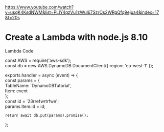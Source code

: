 https://www.youtube.com/watch?v=usgK4KsdNWM&list=PLlY4qzVu1zWul67SzrOs2WRgQfq9ejua4&index=17&t=20s  


# Create a Lambda with node.js 8.10
Lambda Code  
   
const AWS = require('aws-sdk');  
const db = new AWS.DynamoDB.DocumentClient({
    region: 'eu-west-1'
});  

exports.handler = async (event) => {  
    const params = {  
        TableName: 'DynamoDBTutorial',  
        Item: event  
    };  
    const id = '23rrefwrtrfwe';  
    params.Item.id = id;  
      
    return await db.put(params).promise();  
};  


